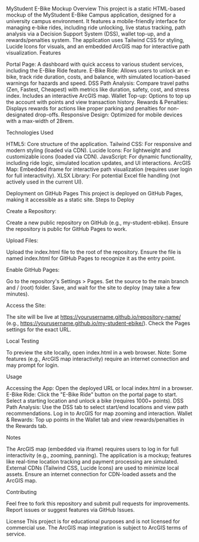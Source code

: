 MyStudent E-Bike Mockup
Overview
This project is a static HTML-based mockup of the MyStudent E-Bike Campus application, designed for a university campus environment. It features a mobile-friendly interface for managing e-bike rides, including ride unlocking, live status tracking, path analysis via a Decision Support System (DSS), wallet top-up, and a rewards/penalties system. The application uses Tailwind CSS for styling, Lucide Icons for visuals, and an embedded ArcGIS map for interactive path visualization.
Features

Portal Page: A dashboard with quick access to various student services, including the E-Bike Ride feature.
E-Bike Ride: Allows users to unlock an e-bike, track ride duration, costs, and balance, with simulated location-based warnings for hazards and speed.
DSS Path Analysis: Compare travel paths (Zen, Fastest, Cheapest) with metrics like duration, safety, cost, and stress index. Includes an interactive ArcGIS map.
Wallet Top-up: Options to top up the account with points and view transaction history.
Rewards & Penalties: Displays rewards for actions like proper parking and penalties for non-designated drop-offs.
Responsive Design: Optimized for mobile devices with a max-width of 28rem.

Technologies Used

HTML5: Core structure of the application.
Tailwind CSS: For responsive and modern styling (loaded via CDN).
Lucide Icons: For lightweight and customizable icons (loaded via CDN).
JavaScript: For dynamic functionality, including ride logic, simulated location updates, and UI interactions.
ArcGIS Map: Embedded iframe for interactive path visualization (requires user login for full interactivity).
XLSX Library: For potential Excel file handling (not actively used in the current UI).

Deployment on GitHub Pages
This project is deployed on GitHub Pages, making it accessible as a static site.
Steps to Deploy

Create a Repository:

Create a new public repository on GitHub (e.g., my-student-ebike).
Ensure the repository is public for GitHub Pages to work.


Upload Files:

Upload the index.html file to the root of the repository.
Ensure the file is named index.html for GitHub Pages to recognize it as the entry point.


Enable GitHub Pages:

Go to the repository's Settings > Pages.
Set the source to the main branch and / (root) folder.
Save, and wait for the site to deploy (may take a few minutes).


Access the Site:

The site will be live at https://yourusername.github.io/repository-name/ (e.g., https://yourusername.github.io/my-student-ebike/).
Check the Pages settings for the exact URL.



Local Testing

To preview the site locally, open index.html in a web browser.
Note: Some features (e.g., ArcGIS map interactivity) require an internet connection and may prompt for login.

Usage

Accessing the App: Open the deployed URL or local index.html in a browser.
E-Bike Ride: Click the "E-Bike Ride" button on the portal page to start. Select a starting location and unlock a bike (requires 1000+ points).
DSS Path Analysis: Use the DSS tab to select start/end locations and view path recommendations. Log in to ArcGIS for map zooming and interaction.
Wallet & Rewards: Top up points in the Wallet tab and view rewards/penalties in the Rewards tab.

Notes

The ArcGIS map (embedded via iframe) requires users to log in for full interactivity (e.g., zooming, panning).
The application is a mockup; features like real-time location tracking and payment processing are simulated.
External CDNs (Tailwind CSS, Lucide Icons) are used to minimize local assets.
Ensure an internet connection for CDN-loaded assets and the ArcGIS map.

Contributing

Feel free to fork this repository and submit pull requests for improvements.
Report issues or suggest features via GitHub Issues.

License
This project is for educational purposes and is not licensed for commercial use. The ArcGIS map integration is subject to ArcGIS terms of service.
